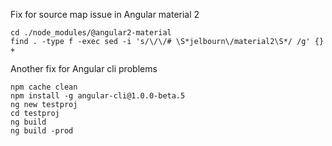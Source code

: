 Fix for source map issue in Angular material 2

    cd ./node_modules/@angular2-material
    find . -type f -exec sed -i 's/\/\/# \S*jelbourn\/material2\S*/ /g' {} +

Another fix for Angular cli problems

    npm cache clean
    npm install -g angular-cli@1.0.0-beta.5
    ng new testproj
    cd testproj
    ng build
    ng build -prod
